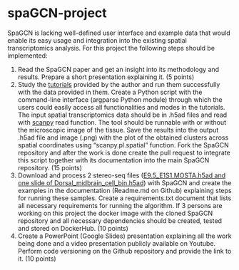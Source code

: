 # spaGCN-project

SpaGCN is lacking well-defined user interface and example data that would enable its easy usage and integration into the existing spatial transcriptomics analysis. For this project the following steps should be implemented:

1) Read the SpaGCN paper and get an insight into its methodology and results. Prepare a short presentation explaining it. (5 points)
2) Study the [tutorials](https://github.com/jianhuupenn/SpaGCN/tree/master/tutorial) provided by the author and run them successfully with the data provided in them. Create a Python script with the command-line interface (argparse Python module) through which the users could easily access all functionalities and modes in the tutorials. The input spatial transcriptomics data should be in .h5ad files and read with [scanpy](https://scanpy.readthedocs.io/en/stable/generated/scanpy.read.html) read function. The tool should be runnable with or without the microscopic image of the tissue. Save the results into the output .h5ad file and image (.png) with the plot of the obtained clusters across spatial coordinates using “scanpy.pl.spatial” function. 
Fork the SpaGCN repository and after the work is done create the pull request to integrate this script together with its documentation into the main SpaGCN repository. (15 points)
3) Download and process 2 stereo-seq files ([E9.5_E1S1.MOSTA.h5ad and one slide of Dorsal_midbrain_cell_bin.h5ad](https://db.cngb.org/stomics/mosta/download/)) with SpaGCN and create the examples in the documentation (Readme.md on Github) explaining steps for running these samples.
Create a requirements.txt document that lists all necessary requirements for running the algorithm. If 3 persons are working on this project the docker image with the cloned SpaGCN repository and all necessary dependencies should be created, tested and stored on DockerHub. (10 points)
4) Create a PowerPoint (Google Slides) presentation explaining all the work being done and a video presentation publicly available on Youtube. Perform code versioning on the Github repository and provide the link to it.  (10 points)
